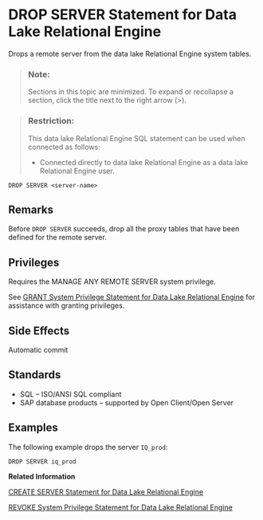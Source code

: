 <!-- loioa61d0df184f210159743882739ec29d0 -->

# DROP SERVER Statement for Data Lake Relational Engine

Drops a remote server from the data lake Relational Engine system tables.



> ### Note:  
> Sections in this topic are minimized. To expand or recollapse a section, click the title next to the right arrow \(*\>*\).



> ### Restriction:  
> This data lake Relational Engine SQL statement can be used when connected as follows:
> 
> -   Connected directly to data lake Relational Engine as a data lake Relational Engine user.



```
DROP SERVER <server-name>
```



<a name="loioa61d0df184f210159743882739ec29d0__drop_server_remarks1"/>

## Remarks

Before `DROP SERVER` succeeds, drop all the proxy tables that have been defined for the remote server.



<a name="loioa61d0df184f210159743882739ec29d0__IQ_Permissions"/>

## Privileges

Requires the MANAGE ANY REMOTE SERVER system privilege.

See [GRANT System Privilege Statement for Data Lake Relational Engine](grant-system-privilege-statement-for-data-lake-relational-engine-a3dfcb0.md) for assistance with granting privileges.



<a name="loioa61d0df184f210159743882739ec29d0__drop_server_sideefects1"/>

## Side Effects

Automatic commit



<a name="loioa61d0df184f210159743882739ec29d0__drop_server_standards1"/>

## Standards

-   SQL – ISO/ANSI SQL compliant
-   SAP database products – supported by Open Client/Open Server



<a name="loioa61d0df184f210159743882739ec29d0__drop_server_examples1"/>

## Examples

The following example drops the server `IQ_prod`:

```
DROP SERVER iq_prod
```

**Related Information**  


[CREATE SERVER Statement for Data Lake Relational Engine](create-server-statement-for-data-lake-relational-engine-a619187.md "Creates a remote server.")

[REVOKE System Privilege Statement for Data Lake Relational Engine](revoke-system-privilege-statement-for-data-lake-relational-engine-a3eadda.md "Removes specific system privileges from specific users and the right to administer the privilege.")


